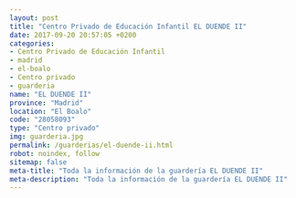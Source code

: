 ```yaml
---
layout: post
title: "Centro Privado de Educación Infantil EL DUENDE II"
date: 2017-09-20 20:57:05 +0200
categories:
- Centro Privado de Educación Infantil
- madrid
- el-boalo
- Centro privado
- guarderia
name: "EL DUENDE II"
province: "Madrid"
location: "El Boalo"
code: "28058093"
type: "Centro privado"
img: guarderia.jpg
permalink: /guarderias/el-duende-ii.html
robot: noindex, follow
sitemap: false
meta-title: "Toda la información de la guardería EL DUENDE II"
meta-description: "Toda la información de la guardería EL DUENDE II"
---
```

